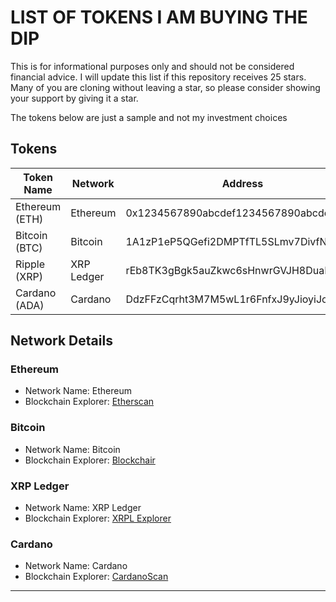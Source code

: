 # LIST OF TOKENS I AM BUYING THE DIP

This is for informational purposes only and should not be considered financial advice. I will update this list if this repository receives 25 stars. Many of you are cloning without leaving a star, so please consider showing your support by giving it a star.



The tokens below are just a sample and not my investment choices


## Tokens

| Token Name     | Network     | Address                                 |
| -------------- | ----------- | --------------------------------------- |
| Ethereum (ETH) | Ethereum    | 0x1234567890abcdef1234567890abcdef1234 |
| Bitcoin (BTC)  | Bitcoin     | 1A1zP1eP5QGefi2DMPTfTL5SLmv7DivfNa     |
| Ripple (XRP)   | XRP Ledger  | rEb8TK3gBgk5auZkwc6sHnwrGVJH8DuaLh     |
| Cardano (ADA)  | Cardano     | DdzFFzCqrht3M7M5wL1r6FnfxJ9yJioyiJo9zX |


## Network Details

### Ethereum

- Network Name: Ethereum
- Blockchain Explorer: [Etherscan](https://etherscan.io/)

### Bitcoin

- Network Name: Bitcoin
- Blockchain Explorer: [Blockchair](https://blockchair.com/bitcoin)

### XRP Ledger

- Network Name: XRP Ledger
- Blockchain Explorer: [XRPL Explorer](https://xrpscan.com/)

### Cardano

- Network Name: Cardano
- Blockchain Explorer: [CardanoScan](https://cardanoscan.io/)


---

